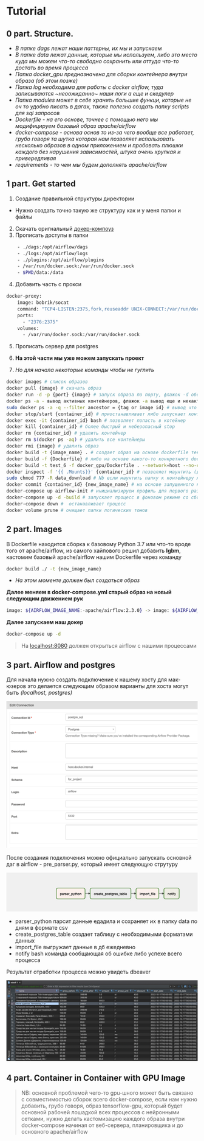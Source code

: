 # Tutorial

## 0 part. Structure.

* _В папке dags лежат наши паттерны, их мы и запускаем_
* _В папке data лежат данные, которые мы используем, либо это место куда мы можем что-то свободно сохранить или оттуда что-то достать во время процесса_
* _Папка docker_gpu предназначена для сборки контейнера внутри образа (об этом позже)_
* _Папка log необходима для работы с docker airflow, туда записываются ~неоожиданно~ наши логи а еще и скедулер_
* _Папка modules может в себе хранить большие функци, которые не оч то удобно писать в дагах, также полезно создать папку scripts для sql запросов_
* _Dockerfile - на его основе, точнее с помощью него мы модифицируем базовый образ apache/airflow_
* _docker-compose - основа основ то из-за чего вообще все работает, грубо говоря та шутка которая нам позволяет использовать несколько образов в одном приложением и пробовать плюшки каждого без нарушения зависимостей, штука очень хрупкая и привередливая_
* _requirements - то чем мы будем дополнять apache/airflow_

## 1 part. Get started

1. Создание правильной структуры директории
  * Нужно создать точно такую же структуру как и у меня папки и файлы 
2. Скачать оригнальный [докер-компоуз](https://airflow.apache.org/docs/apache-airflow/stable/docker-compose.yaml)
3. Прописать доступы в папки 

```Bash
    - ./dags:/opt/airflow/dags
    - ./logs:/opt/airflow/logs
    - ./plugins:/opt/airflow/plugins
    - /var/run/docker.sock:/var/run/docker.sock
    - $PWD/data:/data
```
4. Добавить часть с прокси

```Bash
docker-proxy:
    image: bobrik/socat
    command: "TCP4-LISTEN:2375,fork,reuseaddr UNIX-CONNECT:/var/run/docker.sock"
    ports:
      - "2376:2375"
    volumes:
      - /var/run/docker.sock:/var/run/docker.sock
```
5. Прописать сервер для postgres
6. **На этой части мы уже можем запускать проект**

7. _Но для начала некоторые команды чтобы не гуглить_
```Bash
docker images # список образов
docker pull {image} # скачать образ
docker run -d -p {port} {image} # запуск образа по порту, флажок -d обозначает запуск через демона (фоновый режим)
docker ps -a - вывод активных контейнеров, флажок -a вывод еще и некактивные
sudo docker ps -a -q --filter ancestor = {tag or image id} # вывод что и выше только id контейнеров созданных из фильтра по образу
docker stop/start {container_id} # приостанавливает либо запускает контейнер
docker exec -it {container_id} bash # позволяет попасть в котейнер
docker kill {container_id} # более быстрый и небезопасный stop
docker rm {container_id} # удалить контейнер
docker rm $(docker ps -aq) # удалить все контейнеры
docker rmi {image} # удалить образ
docker build -t {image_name} . # создает образ на основе dockerfile текущей директории
docker build -f {Dockerfile} # либо на основе какого-то конкретного dockerfile
docker build -t test_6 -f docker_gpu/Dockerfile . --network=host --no-cache # -t tagged -f file --network for proxy --no-cache без переиспользования частей образа
docker inspect -f '{{ .Mounts}}' {container_id} # позволяет маунтить (добавлять) пути хоста к контейнеру
sudo chmod 777 -R data_download # Nb если маунтить папку к контейнеру либо добавялть путь в образ то лучше "разлочить" 
docker commit {container_id} {new_image_name} # на основе запущенного контейнера создает образ
docker-compose up airflow-init # инициализируем профиль для первого раза в airflow -> папка logs
docker-compose up -d -build # запускает процесс в фоновом режиме со сборкой необходимых образов (если есть --no-cache)
docker-compose down #  останавливает процесс
docker volume prune # очищает папки логических томов

```
## 2 part. Images

В Dockerfile находится сборка к базовому Python 3.7 или что-то вроде того от apache/airflow, из самого хайпового решил добавить **lgbm**, кастомим базовый apache/airflow нашим Dockerfile через команду 
```Bash
docker build ./ -t {new_image_name}
```
* _На этом моменте должен был создаться образ_

**Далее меняем в docker-compose.yml старый образ на новый следующим движением рук**

```Bash
image: ${AIRFLOW_IMAGE_NAME:-apache/airflow:2.3.0} -> image: ${AIRFLOW_IMAGE_NAME:-new_image_name}
```
**Далее запускаем наш  докер**

```Bash
docker-compose up -d
```
> На [localhost:8080](http://localhost:8080/) должен открыться airflow c нашими процессами 

## 3 part. Airflow and postgres

Для начала нужно создать подключение к нашему хосту для мак-юзеров это делается следующим образом варианты для хоста могут быть _(localhost, postgres)_

![Connection](connection.png)

После создания подключения можно официально запускать основной даг в airflow - pre_parser.py, который имеет следующую струтуру 

![DAG](dag_screen.png)

* parser_python парсит данные едадила и сохраняет их в папку data по дням в формате csv
* create_postgres_table создает таблицу с необходимыми форматами данных
* import_file выгружает данные в дб ежедневно
* notify bash команда сообщающая об ошибке либо успехе всего процесса

Результат отработки процесса можно увидеть dbeaver

![Base](db_screen.png)

## 4 part. Container in Container with GPU Image

> NB: основной проблемой чего-то gpu-шного может быть связано с совместимостью сборок всего docker-compose, если нам нужно добавить, грубо говоря, образ tensorflow-gpu, который будет основной рабочей лошадкой всех процессов с нейронными сетками, нужно делать кастомизацию каждого образа внутри docker-compose начиная от веб-сервера, планировщика и до основного apache/airflow


